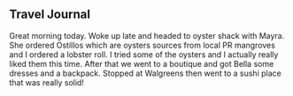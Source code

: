 ## Travel Journal
Great morning today. Woke up late and headed to oyster shack with Mayra. She ordered Ostillos which are oysters sources from local PR mangroves and I ordered a lobster roll. I tried some of the oysters and I actually really liked them this time. After that we went to a boutique and got Bella some dresses and a backpack. Stopped at Walgreens then went to a sushi place that was really solid!

